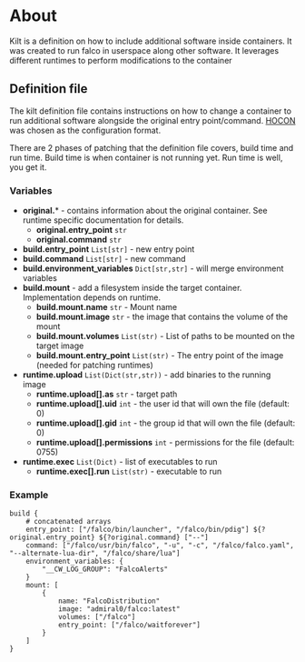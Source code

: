 # About

Kilt is a definition on how to include additional software inside containers. It was created to run falco in userspace
along other software. It leverages different runtimes to perform modifications to the container

## Definition file

The kilt definition file contains instructions on how to change a container to run additional software alongside the 
original entry point/command. [HOCON](https://github.com/lightbend/config/blob/master/HOCON.md) was chosen as the 
configuration format.

There are 2 phases of patching that the definition file covers, build time and run time. Build time is when container 
is not running yet. Run time is well, you get it.

### Variables

* **original.*** - contains information about the original container. See runtime specific documentation for details.
    * **original.entry_point** `str`
    * **original.command** `str`
* **build.entry_point** `List[str]` - new entry point
* **build.command** `List[str]` - new command
* **build.environment_variables** `Dict[str,str]` - will merge environment variables
* **build.mount** - add a filesystem inside the target container. Implementation depends on runtime.
    * **build.mount.name** `str` - Mount name
    * **build.mount.image** `str` - the image that contains the volume of the mount
    * **build.mount.volumes** `List(str)` - List of paths to be mounted on the target image
    * **build.mount.entry_point** `List(str)` - The entry point of the image (needed for patching runtimes)
* **runtime.upload** `List(Dict(str,str))` - add binaries to the running image
    * **runtime.upload[].as** `str` - target path
    * **runtime.upload[].uid** `int` - the user id that will own the file (default: 0)
    * **runtime.upload[].gid** `int` - the group id that will own the file (default: 0)
    * **runtime.upload[].permissions** `int` - permissions for the file (default: 0755)
* **runtime.exec** `List(Dict)` - list of executables to run
    * **runtime.exec[].run** `List(str)` - executable to run
### Example
```
build {
    # concatenated arrays
    entry_point: ["/falco/bin/launcher", "/falco/bin/pdig"] ${?original.entry_point} ${?original.command} ["--"]
    command: ["/falco/usr/bin/falco", "-u", "-c", "/falco/falco.yaml", "--alternate-lua-dir", "/falco/share/lua"]
    environment_variables: {
        "__CW_LOG_GROUP": "FalcoAlerts"
    }
    mount: [
        {
            name: "FalcoDistribution"
            image: "admiral0/falco:latest"
            volumes: ["/falco"]
            entry_point: ["/falco/waitforever"]
        }
    ]
}
```

